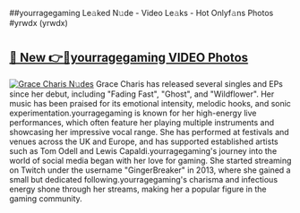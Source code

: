 ##yourragegaming Le𝚊ked N𝚞de - Video Le𝚊ks - Hot Onlyf𝚊ns Photos #yrwdx (yrwdx)

# <h2><a href="https://mediaupload.pro?title=yourragegaming&ref=9FEB">🔗 New 👉🔴yourragegaming VIDEO Photos</a></h2>

[![Grace Charis N𝚞des](https://i.imgur.com/rIISA9y.gif)](https://mediaupload.pro?title=yourragegaming&ref=9FEB)
Grace Charis has released several singles and EPs since her debut, including "Fading Fast", "Ghost", and "Wildflower". Her music has been praised for its emotional intensity, melodic hooks, and sonic experimentation.yourragegaming is known for her high-energy live performances, which often feature her playing multiple instruments and showcasing her impressive vocal range. She has performed at festivals and venues across the UK and Europe, and has supported established artists such as Tom Odell and Lewis Capaldi.yourragegaming's journey into the world of social media began with her love for gaming. She started streaming on Twitch under the username "GingerBreaker" in 2013, where she gained a small but dedicated following.yourragegaming's charisma and infectious energy shone through her streams, making her a popular figure in the gaming community.
